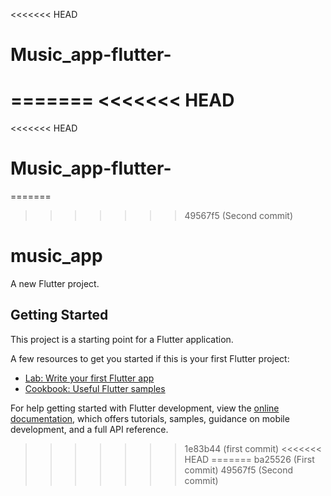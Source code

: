 <<<<<<< HEAD
# Music_app-flutter-
=======
<<<<<<< HEAD
=======
<<<<<<< HEAD
# Music_app-flutter-
=======
>>>>>>> 49567f5 (Second commit)
# music_app

A new Flutter project.

## Getting Started

This project is a starting point for a Flutter application.

A few resources to get you started if this is your first Flutter project:

- [Lab: Write your first Flutter app](https://docs.flutter.dev/get-started/codelab)
- [Cookbook: Useful Flutter samples](https://docs.flutter.dev/cookbook)

For help getting started with Flutter development, view the
[online documentation](https://docs.flutter.dev/), which offers tutorials,
samples, guidance on mobile development, and a full API reference.
>>>>>>> 1e83b44 (first commit)
<<<<<<< HEAD
=======
>>>>>>> ba25526 (First commit)
>>>>>>> 49567f5 (Second commit)
